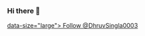 ### Hi there 👋

<!--
**DhruvSingla003/DhruvSingla003** is a ✨ _special_ ✨ repository because its `README.md` (this file) appears on your GitHub profile.

Here are some ideas to get you started:

- 🔭 I’m currently working on ...
- 🌱 I’m currently learning ...
- 👯 I’m looking to collaborate on ...
- 🤔 I’m looking for help with ...
- 💬 Ask me about ...
- 📫 How to reach me: ...
- 😄 Pronouns: ...
- ⚡ Fun fact: ...
-->

<a class="twitter-follow-button"
  href="https://twitter.com/DhruvSingla003">
  data-size="large">
Follow @DhruvSingla0003</a>
